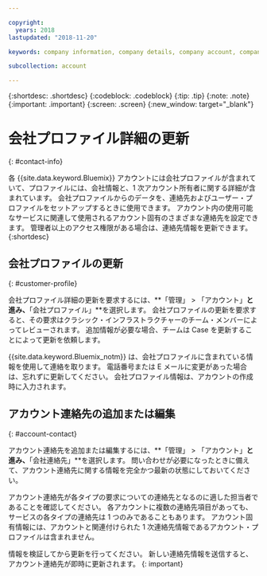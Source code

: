 ```yaml
---

copyright:
  years: 2018
lastupdated: "2018-11-20"

keywords: company information, company details, company account, company profile

subcollection: account

---
```


{:shortdesc: .shortdesc}
{:codeblock: .codeblock}
{:tip: .tip}
{:note: .note}
{:important: .important}
{:screen: .screen}
{:new_window: target="_blank"}


# 会社プロファイル詳細の更新
{: #contact-info}

各 {{site.data.keyword.Bluemix}} アカウントには会社プロファイルが含まれていて、プロファイルには、会社情報と、1 次アカウント所有者に関する詳細が含まれています。 会社プロファイルからのデータを、連絡先およびユーザー・プロファイルをセットアップするときに使用できます。 アカウント内の使用可能なサービスに関連して使用されるアカウント固有のさまざまな連絡先を設定できます。 管理者以上のアクセス権限がある場合は、連絡先情報を更新できます。
{:shortdesc}

## 会社プロファイルの更新
{: #customer-profile}

会社プロファイル詳細の更新を要求するには、**「管理」 > 「アカウント」**と進み、**「会社プロファイル」**を選択します。 会社プロファイルの更新を要求すると、その要求はクラシック・インフラストラクチャーのチーム・メンバーによってレビューされます。 追加情報が必要な場合、チームは Case を更新することによって更新を依頼します。

{{site.data.keyword.Bluemix_notm}} は、会社プロファイルに含まれている情報を使用して連絡を取ります。 電話番号または E メールに変更があった場合は、忘れずに更新してください。 会社プロファイル情報は、アカウントの作成時に入力されます。

## アカウント連絡先の追加または編集
{: #account-contact}

アカウント連絡先を追加または編集するには、**「管理」 > 「アカウント」**と進み、**「会社連絡先」**を選択します。 問い合わせが必要になったときに備えて、アカウント連絡先に関する情報を完全かつ最新の状態にしておいてください。

アカウント連絡先が各タイプの要求についての連絡先となるのに適した担当者であることを確認してください。 各アカウントに複数の連絡先項目があっても、サービスの各タイプの連絡先は 1 つのみであることもあります。 アカウント固有情報には、アカウントと関連付けられた 1 次連絡先情報であるアカウント・プロファイルは含まれません。

  情報を検証してから更新を行ってください。 新しい連絡先情報を送信すると、アカウント連絡先が即時に更新されます。
  {: important}
